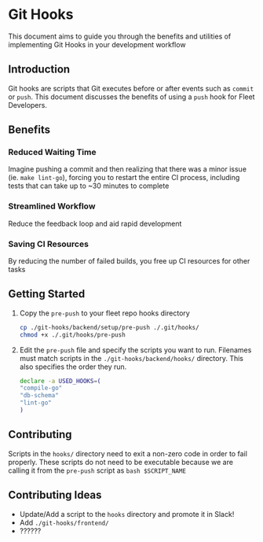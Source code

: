 # Git Hooks

This document aims to guide you through the benefits and utilities of implementing Git Hooks in your
development workflow

## Introduction

Git hooks are scripts that Git executes before or after events such as `commit` or `push`.  This
document discusses the benefits of using a `push` hook for Fleet Developers.

## Benefits

### Reduced Waiting Time

Imagine pushing a commit and then realizing that there was a minor issue (ie. `make
lint-go`), forcing you to restart the entire CI process, including tests that can take up to
~30 minutes to
complete

### Streamlined Workflow

Reduce the feedback loop and aid rapid development

### Saving CI Resources

By reducing the number of failed builds, you free up CI resources for other tasks

## Getting Started

1. Copy the `pre-push` to your fleet repo hooks directory

    ```bash
    cp ./git-hooks/backend/setup/pre-push ./.git/hooks/
    chmod +x ./.git/hooks/pre-push
    ```

2. Edit the `pre-push` file and specify the scripts you want to run.  Filenames must match scripts in the
`./git-hooks/backend/hooks/` directory.  This also specifies the order they run.

    ```bash
    declare -a USED_HOOKS=(
    "compile-go"
    "db-schema"
    "lint-go"
    )
    ```

## Contributing

Scripts in the `hooks/` directory need to exit a non-zero code in order to fail properly.  These
scripts do not need to be executable because we are calling it from the `pre-push` script as `bash $SCRIPT_NAME`

## Contributing Ideas

- Update/Add a script to the `hooks` directory and promote it in Slack!
- Add `./git-hooks/frontend/`
- ??????